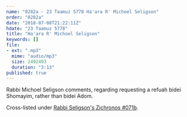 ```yaml
---
name: "0282a - 23 Taamuz 5778 Ha'ara R' Michoel Seligson"
order: "0282a"
date: "2018-07-08T21:22:11Z"
hdate: "23 Taamuz 5778"
title: "Ha'ara R' Michoel Seligson"
keywords: []
file:
- ext: ".mp3"
  mime: "audio/mp3"
  size: 2492493
  duration: "3:13"
published: true
---
```

Rabbi Michoel Seligson comments, regarding requesting a refuah bidei Shomayim, rather than bidei Adom.

Cross-listed under [Rabbi Seligson's Zichronos #071b](/seligsonzichronos/0071b).

